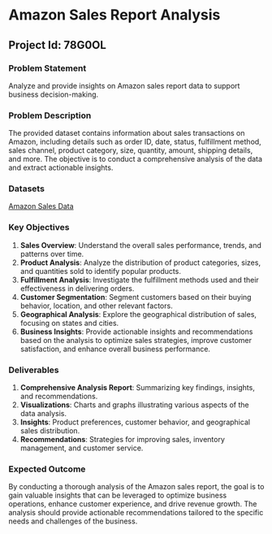 # Amazon Sales Report Analysis

## Project Id: 78G0OL

### Problem Statement
Analyze and provide insights on Amazon sales report data to support business decision-making.

### Problem Description
The provided dataset contains information about sales transactions on Amazon, including details such as order ID, date, status, fulfillment method, sales channel, product category, size, quantity, amount, shipping details, and more. The objective is to conduct a comprehensive analysis of the data and extract actionable insights.

### Datasets
[Amazon Sales Data](https://drive.google.com/file/d/1YrjYKtS1WHmINL6eafRsrDzrZaw2_WvX/view?usp=sharing)

### Key Objectives
1. **Sales Overview**: Understand the overall sales performance, trends, and patterns over time.
2. **Product Analysis**: Analyze the distribution of product categories, sizes, and quantities sold to identify popular products.
3. **Fulfillment Analysis**: Investigate the fulfillment methods used and their effectiveness in delivering orders.
4. **Customer Segmentation**: Segment customers based on their buying behavior, location, and other relevant factors.
5. **Geographical Analysis**: Explore the geographical distribution of sales, focusing on states and cities.
6. **Business Insights**: Provide actionable insights and recommendations based on the analysis to optimize sales strategies, improve customer satisfaction, and enhance overall business performance.

### Deliverables
1. **Comprehensive Analysis Report**: Summarizing key findings, insights, and recommendations.
2. **Visualizations**: Charts and graphs illustrating various aspects of the data analysis.
3. **Insights**: Product preferences, customer behavior, and geographical sales distribution.
4. **Recommendations**: Strategies for improving sales, inventory management, and customer service.

### Expected Outcome
By conducting a thorough analysis of the Amazon sales report, the goal is to gain valuable insights that can be leveraged to optimize business operations, enhance customer experience, and drive revenue growth. The analysis should provide actionable recommendations tailored to the specific needs and challenges of the business.

